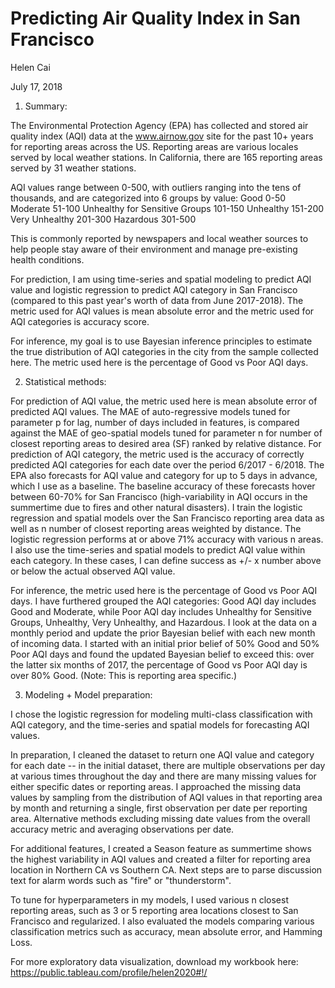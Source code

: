 # Predicting Air Quality Index in San Francisco
Helen Cai

July 17, 2018

1. Summary:

The Environmental Protection Agency (EPA) has collected and stored air quality index (AQI) data at the www.airnow.gov site for the past 10+ years for reporting areas across the US. Reporting areas are various locales served by local weather stations. In California, there are 165 reporting areas served by 31 weather stations.

AQI values range between 0-500, with outliers ranging into the tens of thousands, and are categorized into 6 groups by value: 
Good 0-50
Moderate 51-100
Unhealthy for Sensitive Groups 101-150
Unhealthy 151-200
Very Unhealthy 201-300
Hazardous 301-500

This is commonly reported by newspapers and local weather sources to help people stay aware of their environment and manage pre-existing health conditions.

For prediction, I am using time-series and spatial modeling to predict AQI value and logistic regression to predict AQI category in San Francisco (compared to this past year's worth of data from June 2017-2018). The metric used for AQI values is mean absolute error and the metric used for AQI categories is accuracy score.
    
For inference, my goal is to use Bayesian inference principles to estimate the true distribution of AQI categories in the city from the sample collected here. The metric used here is the percentage of Good vs Poor AQI days.

2. Statistical methods:

For prediction of AQI value, the metric used here is mean absolute error of predicted AQI values. The MAE of auto-regressive models tuned for parameter p for lag, number of days included in features, is compared against the MAE of geo-spatial models tuned for parameter n for number of closest reporting areas to desired area (SF) ranked by relative distance.
For prediction of AQI category, the metric used is the accuracy of correctly predicted AQI categories for each date over the period 6/2017 - 6/2018. The EPA also forecasts for AQI value and category for up to 5 days in advance, which I use as a baseline. The baseline accuracy of these forecasts hover between 60-70% for San Francisco (high-variability in AQI occurs in the summertime due to fires and other natural disasters). I train the logistic regression and spatial models over the San Francisco reporting area data as well as n number of closest reporting areas weighted by distance. The logistic regression performs at or above 71% accuracy with various n areas. I also use the time-series and spatial models to predict AQI value within each category. In these cases, I can define success as +/- x number above or below the actual observed AQI value.

For inference, the metric used here is the percentage of Good vs Poor AQI days. I have furthered grouped the AQI categories: Good AQI day includes Good and Moderate, while Poor AQI day includes Unhealthy for Sensitive Groups, Unhealthy, Very Unhealthy, and Hazardous. I look at the data on a monthly period and update the prior Bayesian belief with each new month of incoming data. I started with an initial prior belief of 50% Good and 50% Poor AQI days and found the updated Bayesian belief to exceed this: over the latter six months of 2017, the percentage of Good vs Poor AQI day is over 80% Good. (Note: This is reporting area specific.)

3. Modeling + Model preparation:

I chose the logistic regression for modeling multi-class classification with AQI category, and the time-series and spatial models for forecasting AQI values. 

In preparation, I cleaned the dataset to return one AQI value and category for each date -- in the initial dataset, there are multiple observations per day at various times throughout the day and there are many missing values for either specific dates or reporting areas. I approached the missing data values by sampling from the distribution of AQI values in that reporting area by month and returning a single, first observation per date per reporting area. Alternative methods excluding missing date values from the overall accuracy metric and averaging observations per date.

For additional features, I created a Season feature as summertime shows the highest variability in AQI values and created a filter for reporting area location in Northern CA vs Southern CA. Next steps are to parse discussion text for alarm words such as "fire" or "thunderstorm".

To tune for hyperparameters in my models, I used various n closest reporting areas, such as 3 or 5 reporting area locations closest to San Francisco and regularized. I also evaluated the models comparing various classification metrics such as accuracy, mean absolute error, and Hamming Loss.

For more exploratory data visualization, download my workbook here: https://public.tableau.com/profile/helen2020#!/
